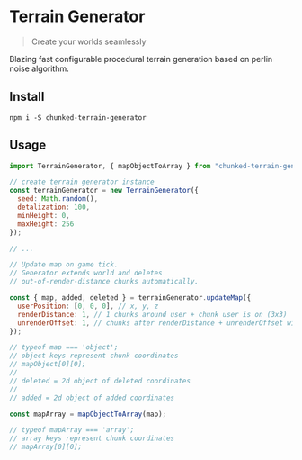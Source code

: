 # Terrain Generator

> Create your worlds seamlessly

Blazing fast configurable procedural terrain generation based on perlin noise algorithm.

## Install

`npm i -S chunked-terrain-generator`

## Usage

```javascript
import TerrainGenerator, { mapObjectToArray } from "chunked-terrain-generator";

// create terrain generator instance
const terrainGenerator = new TerrainGenerator({
  seed: Math.random(),
  detalization: 100,
  minHeight: 0,
  maxHeight: 256
});

// ...

// Update map on game tick.
// Generator extends world and deletes
// out-of-render-distance chunks automatically.

const { map, added, deleted } = terrainGenerator.updateMap({
  userPosition: [0, 0, 0], // x, y, z
  renderDistance: 1, // 1 chunks around user + chunk user is on (3x3)
  unrenderOffset: 1, // chunks after renderDistance + unrenderOffset will be removed
});

// typeof map === 'object';
// object keys represent chunk coordinates
// mapObject[0][0];
//
// deleted = 2d object of deleted coordinates
//
// added = 2d object of added coordinates

const mapArray = mapObjectToArray(map);

// typeof mapArray === 'array';
// array keys represent chunk coordinates
// mapArray[0][0];
```
